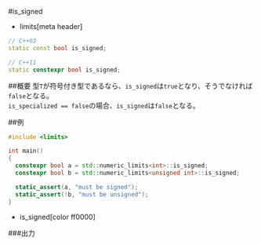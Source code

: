 #is_signed
* limits[meta header]

```cpp
// C++03
static const bool is_signed;

// C++11
static constexpr bool is_signed;
```

##概要
型`T`が符号付き型であるなら、`is_signed`は`true`となり、そうでなければ`false`となる。  
`is_specialized == false`の場合、`is_signed`は`false`となる。


##例
```cpp
#include <limits>

int main()
{
  constexpr bool a = std::numeric_limits<int>::is_signed;
  constexpr bool b = std::numeric_limits<unsigned int>::is_signed;

  static_assert(a, "must be signed");
  static_assert(!b, "must be unsigned");
}
```
* is_signed[color ff0000]

###出力
```
```


